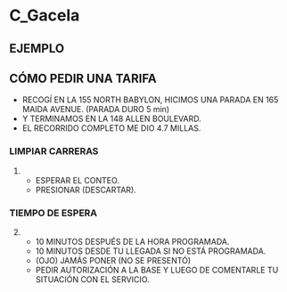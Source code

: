 # C_Gacela
 
## EJEMPLO

## CÓMO PEDIR UNA TARIFA

* RECOGÍ EN LA 155 NORTH BABYLON, HICIMOS UNA PARADA EN 165 MAIDA AVENUE. (PARADA DURO 5 min)
* Y TERMINAMOS EN LA 148 ALLEN BOULEVARD.
* EL RECORRIDO COMPLETO ME DIO 4.7 MILLAS.

### LIMPIAR CARRERAS

1. 
    - ESPERAR EL CONTEO.
    - PRESIONAR (DESCARTAR).

### TIEMPO DE ESPERA

2. 
   - 10 MINUTOS DESPUÉS DE LA HORA PROGRAMADA.
   - 10 MINUTOS DESDE TU LLEGADA SI NO ESTÁ PROGRAMADA.
   - (OJO) JAMÁS PONER (NO SE PRESENTÓ)
   - PEDIR AUTORIZACIÓN A LA BASE Y LUEGO DE COMENTARLE TU SITUACIÓN CON EL SERVICIO.


